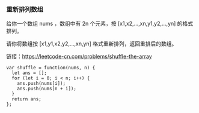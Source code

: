 <!--
 * @Author: 月魂
 * @Date: 2021-03-26 13:32:37
 * @LastEditTime: 2021-03-26 13:32:54
 * @LastEditors: 月魂
 * @Description: 
 * @FilePath: \leetcode-per-day\day79.md
-->
### 重新排列数组
给你一个数组 nums ，数组中有 2n 个元素，按 [x1,x2,...,xn,y1,y2,...,yn] 的格式排列。

请你将数组按 [x1,y1,x2,y2,...,xn,yn] 格式重新排列，返回重排后的数组。

链接：https://leetcode-cn.com/problems/shuffle-the-array

```
var shuffle = function(nums, n) {
  let ans = [];
  for (let i = 0; i < n; i++) {
    ans.push(nums[i]);
    ans.push(nums[n + i]);
  }
  return ans;
};
```